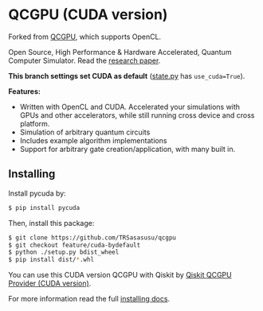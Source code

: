 # QCGPU (CUDA version)

Forked from [QCGPU](https://github.com/libtangle/qcgpu), which supports OpenCL.

Open Source, High Performance & Hardware Accelerated, Quantum Computer
Simulator. Read the [research paper](https://arxiv.org/abs/1805.00988).

**This branch settings set CUDA as default** ([state.py](https://github.com/TRSasasusu/qcgpu/blob/feature/cuda-bydefault/qcgpu/state.py#L48) has `use_cuda=True`).

**Features:**

  - Written with OpenCL and CUDA. Accelerated your simulations with GPUs and other
    accelerators, while still running cross device and cross platform.
  - Simulation of arbitrary quantum circuits
  - Includes example algorithm implementations
  - Support for arbitrary gate creation/application, with many built in.

## Installing

Install pycuda by:

```bash
$ pip install pycuda
```

Then, install this package:

```bash
$ git clone https://github.com/TRSasasusu/qcgpu
$ git checkout feature/cuda-bydefault
$ python ./setup.py bdist_wheel
$ pip install dist/*.whl
```

You can use this CUDA version QCGPU with Qiskit by [Qiskit QCGPU Provider (CUDA version)](https://github.com/TRSasasusu/qiskit-qcgpu-provider/tree/feature/cuda).

For more information read the full [installing docs](https://qcgpu.github.io/qcgpu/install.html).
